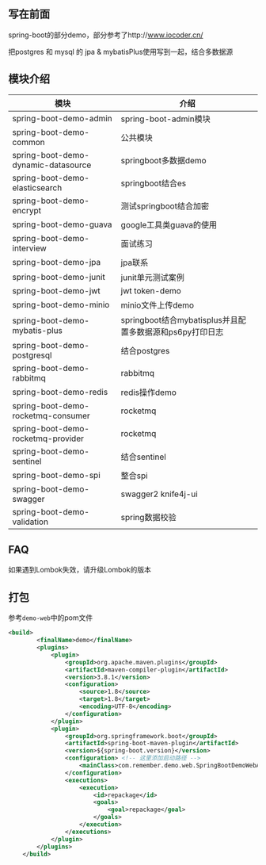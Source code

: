 ## 写在前面
spring-boot的部分demo，部分参考了http://www.iocoder.cn/

把postgres 和 mysql 的 jpa & mybatisPlus使用写到一起，结合多数据源

## 模块介绍

| 模块 | 介绍 |  
| -- | -- |  
| spring-boot-demo-admin | spring-boot-admin模块
| spring-boot-demo-common | 公共模块
| spring-boot-demo-dynamic-datasource | springboot多数据demo
| spring-boot-demo-elasticsearch | springboot结合es
| spring-boot-demo-encrypt | 测试springboot结合加密
| spring-boot-demo-guava | google工具类guava的使用
| spring-boot-demo-interview | 面试练习
| spring-boot-demo-jpa | jpa联系
| spring-boot-demo-junit | junit单元测试案例
| spring-boot-demo-jwt | jwt token-demo
| spring-boot-demo-minio | minio文件上传demo
| spring-boot-demo-mybatis-plus | springboot结合mybatisplus并且配置多数据源和ps6py打印日志
| spring-boot-demo-postgresql | 结合postgres
| spring-boot-demo-rabbitmq | rabbitmq
| spring-boot-demo-redis | redis操作demo
| spring-boot-demo-rocketmq-consumer | rocketmq
| spring-boot-demo-rocketmq-provider | rocketmq
| spring-boot-demo-sentinel | 结合sentinel
| spring-boot-demo-spi | 整合spi
| spring-boot-demo-swagger | swagger2 knife4j-ui
| spring-boot-demo-validation | spring数据校验


## FAQ
如果遇到Lombok失效，请升级Lombok的版本

## 打包
参考`demo-web`中的pom文件
```xml
<build>
        <finalName>demo</finalName>
        <plugins>
            <plugin>
                <groupId>org.apache.maven.plugins</groupId>
                <artifactId>maven-compiler-plugin</artifactId>
                <version>3.8.1</version>
                <configuration>
                    <source>1.8</source>
                    <target>1.8</target>
                    <encoding>UTF-8</encoding>
                </configuration>
            </plugin>
            <plugin>
                <groupId>org.springframework.boot</groupId>
                <artifactId>spring-boot-maven-plugin</artifactId>
                <version>${spring-boot.version}</version>
                <configuration> <!-- 这里添加启动路径 -->
                    <mainClass>com.remember.demo.web.SpringBootDemoWebApplication</mainClass>
                </configuration>
                <executions>
                    <execution>
                        <id>repackage</id>
                        <goals>
                            <goal>repackage</goal>
                        </goals>
                    </execution>
                </executions>
            </plugin>
        </plugins>
    </build>
```
